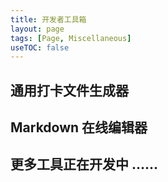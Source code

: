 ```yaml
---
title: 开发者工具箱
layout: page
tags: [Page, Miscellaneous]
useTOC: false
---
```

<div class="horizontal-flex-box">
    <div class="flex-page-card" onclick="window.location.href='{{ site.baseurl }}/2021/06/11/yaml-generator.html'">
        <h2>通用打卡文件生成器</h2>
    </div>
    <div class="flex-page-card" onclick="window.location.href='{{ site.baseurl }}/2021/07/30/online-editor.html'">
        <h2>Markdown 在线编辑器</h2>
    </div>
    <div class="flex-page-card" onclick="window.location.href='{{ site.baseurl }}/2021/06/11/yaml-generator.html'">
        <h2> 更多工具正在开发中 ……</h2>
        <div style="background: url('../../../../assets/more.svg') no-repeat center bottom; height: 7rem; background-size: contain;"></div>
    </div>
</div>